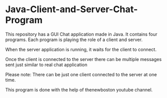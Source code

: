 # Java-Client-and-Server-Chat-Program
This repository has a GUI Chat application made in Java. It contains four programs. Each program is playing the role of a client and server.

When the server application is running, it waits for the client to connect. 

Once the client is connected to the server there can be multiple messages sent just similar to real chat application

Please note: There can be just one client connected to the server at one time.

This program is done with the help of thenewboston youtube channel.
